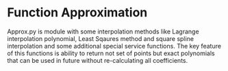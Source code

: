 # Function Approximation

Approx.py is module with some interpolation methods like Lagrange interpolation polynomial, Least Sqaures method and square spline interpolation and some additional special service functions. The key feature of this functions is ability to return not set of points but exact polynomials that can be used in future without re-calculating all coefficients.
